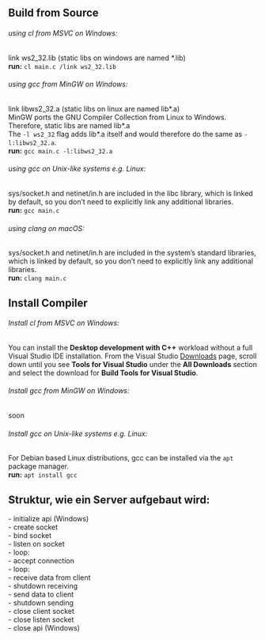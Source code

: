 <h2>Build from Source</h2>

<p>
    <h6>using cl from MSVC on Windows:</h6>
    link ws2_32.lib (static libs on windows are named *.lib)<br>
    <strong>run:</strong> <code>cl main.c /link ws2_32.lib</code><br>
</p>

<p>
    <h6>using gcc from MinGW on Windows:</h6>
    link libws2_32.a (static libs on linux are named lib*.a)<br>
    MinGW ports the GNU Compiler Collection from Linux to Windows. Therefore, static libs are named lib*.a<br>
    The <code>-l ws2_32</code> flag adds lib*.a itself and would therefore do the same as <code>-l:libws2_32.a</code>.<br>
    <strong>run:</strong> <code>gcc main.c -l:libws2_32.a</code><br>
</p>

<p>
    <h6>using gcc on Unix-like systems e.g. Linux:</h6>
    sys/socket.h and netinet/in.h are included in the libc library, which is linked by default, so you don’t need to explicitly link any additional libraries.<br>
    <strong>run:</strong> <code>gcc main.c</code><br>
</p>

<p>
    <h6>using clang on macOS:</h6>
    sys/socket.h and netinet/in.h are included in the system’s standard libraries, which is linked by default, so you don’t need to explicitly link any additional libraries.<br>
    <strong>run:</strong> <code>clang main.c</code><br>
</p>

<h2>Install Compiler</h2>

<p>
    <h6>Install cl from MSVC on Windows:</h6>
    You can install the <strong>Desktop development with C++</strong> workload without a full Visual Studio IDE installation. From the Visual Studio <a href="https://visualstudio.microsoft.com/downloads/">Downloads</a> page, scroll down until you see <strong>Tools for Visual Studio</strong> under the <strong>All Downloads</strong> section and select the download for <strong>Build Tools for Visual Studio</strong>.<br>
</p>

<p>
    <h6>Install gcc from MinGW on Windows:</h6>
    soon<br>
</p>

<p>
    <h6>Install gcc on Unix-like systems e.g. Linux:</h6>
    For Debian based Linux distributions, gcc can be installed via the <code>apt</code> package manager.<br>
    <strong>run:</strong> <code>apt install gcc</code><br>
</p>

<h2>Struktur, wie ein Server aufgebaut wird:</h2>
- initialize api (Windows)<br>
- create socket<br>
- bind socket<br>
- listen on socket<br>
- loop:<br>
    - accept connection<br>
    - loop:<br>
        - receive data from client<br>
    - shutdown receiving<br>
    - send data to client<br>
    - shutdown sending<br>
    - close client socket<br>
- close listen socket<br>
- close api (Windows)<br>
